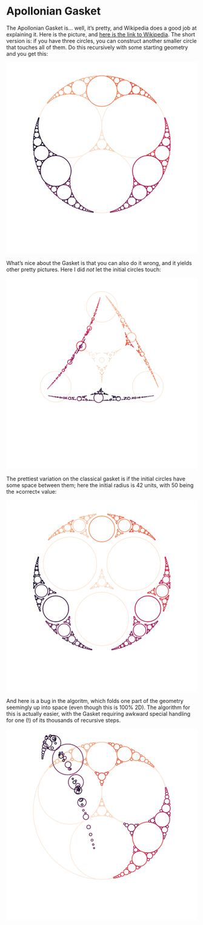 Apollonian Gasket
=================

The Apollonian Gasket is… well, it’s pretty, and Wikipedia does a good job at
explaining it. Here is the picture, and [here is the link to Wikipedia][wiki].
The short version is: if you have three circles, you can construct another
smaller circle that touches all of them. Do this recursively with some starting
geometry and you get this:

![](classical_gasket.svg)

What’s nice about the Gasket is that you can also do it wrong, and it yields
other pretty pictures. Here I did _not_ let the initial circles touch:

![](forgetting_gen0.svg)

The prettiest variation on the classical gasket is if the initial circles have
some space between them; here the initial radius is 42 units, with 50 being the
»correct« value:

![](spaced_gasket.svg)

And here is a bug in the algoritm, which folds one part of the geometry
seemingly up into space (even though this is 100% 2D). The algorithm for this is
actually easier, with the Gasket requiring awkward special handling for one (!)
of its thousands of recursive steps.

![](missing_the_minus.svg)

[wiki]: https://en.wikipedia.org/wiki/Apollonian_gasket
